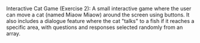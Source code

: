 Interactive Cat Game (Exercise 2): A small interactive game where the user can move a cat (named Miaow Miaow) around the screen using buttons. 
It also includes a dialogue feature where the cat "talks" to a fish if it reaches a specific area, with questions and responses selected randomly from an array.